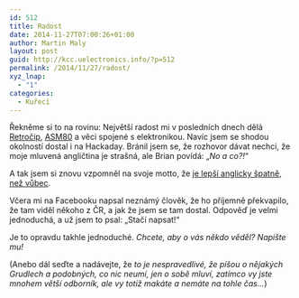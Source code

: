 ```yaml
---
id: 512
title: Radost
date: 2014-11-27T07:00:26+01:00
author: Martin Maly
layout: post
guid: http://kcc.uelectronics.info/?p=512
permalink: /2014/11/27/radost/
xyz_lnap:
  - "1"
categories:
  - Kuřecí
---
```

Řekněme si to na rovinu: Největší radost mi v posledních dnech dělá [Retročip](http://www.retrocip.cz), [ASM80](http://www.asm80.com) a věci spojené s elektronikou. Navíc jsem se shodou okolností dostal i na Hackaday. Bránil jsem se, že rozhovor dávat nechci, že moje mluvená angličtina je strašná, ale Brian povídá: &#8222;_No a co?!_&#8220;

A tak jsem si znovu vzpomněl na svoje motto, že [je lepší anglicky špatně, než vůbec](http://www.zdrojak.cz/clanky/anglicky-radsi-spatne-nez-vubec/).

Včera mi na Facebooku napsal neznámý člověk, že ho příjemně překvapilo, že tam viděl někoho z ČR, a jak že jsem se tam dostal. Odpověď je velmi jednoduchá, a už jsem to psal: &#8222;Stačí napsat!&#8220;

Je to opravdu takhle jednoduché. _Chcete, aby o vás někdo věděl? Napište mu!_

(Anebo dál seďte a nadávejte, že _to je nespravedlivé, že píšou o nějakých Grudlech a podobných, co nic neumí, jen o sobě mluví, zatímco vy jste mnohem větší odborník, ale vy totiž makáte a nemáte na tohle čas&#8230;_)